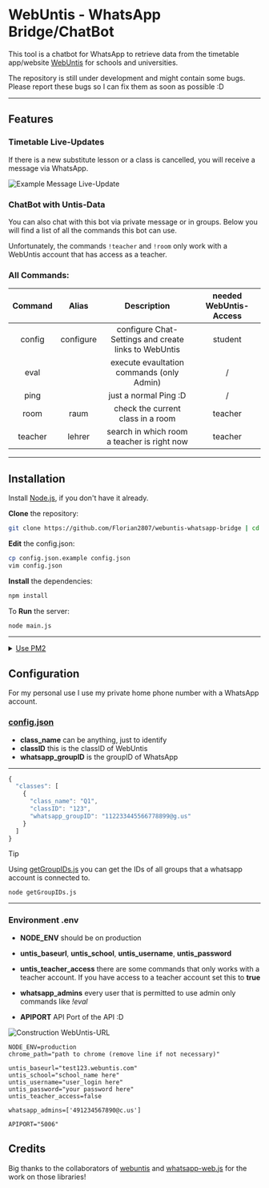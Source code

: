 # WebUntis - WhatsApp Bridge/ChatBot

This tool is a chatbot for WhatsApp to retrieve data from the timetable app/website [WebUntis](https://webuntis.com) for schools and universities.

The repository is still under development and might contain some bugs. Please report these bugs so I can fix them as soon as possible :D

--- 

## Features

### Timetable Live-Updates
If there is a new substitute lesson or a class is cancelled, you will receive a message via WhatsApp.

![Example Message Live-Update](https://i.2807.eu/CLSWn.png)


### ChatBot with Untis-Data
You can also chat with this bot via private message or in groups. Below you will find a list of all the commands this bot can use.

Unfortunately, the commands `!teacher` and `!room` only work with a WebUntis account that has access as a teacher.

### All Commands: 

| Command  | Alias | Description  | needed WebUntis-Access|
|:--------:|:-----:|:------------:|:---------------------:|
 | config | configure | configure Chat-Settings and create links to WebUntis | student
 | eval |  | execute evaultation commands (only Admin) | /
 | ping |  | just a normal Ping :D | /
 | room | raum | check the current class in a room | teacher
 | teacher | lehrer | search in which room a teacher is right now | teacher 

--- 

## Installation

Install [Node.js](https://nodejs.org/), if you don't have it already.

**Clone** the repository:
```bash
git clone https://github.com/Florian2807/webuntis-whatsapp-bridge | cd webuntis-whatsapp-bridge
```
**Edit** the config.json:
```bash
cp config.json.example config.json
vim config.json
```
**Install** the dependencies:
```bash
npm install
```
To **Run** the server:
```bash
node main.js
```

---
<details>
  <summary><u>Use PM2</u></summary>

  You also can use [PM2](https://www.npmjs.com/package/pm2) to run this application in the background:

  **Install** PM2 as a global dependency:
  ```bash
  npm install -g pm2
  ```

  **Run** the application:
  ```bash
  pm2 start main.js
  ```
  ---
</details>

## Configuration

For my personal use I use my private home phone number with a WhatsApp account.

### [config.json](./config.json.example)

- **class_name** can be anything, just to identify
- **classID** this is the classID of WebUntis
- **whatsapp_groupID** is the groupID of WhatsApp

---
```js
{
  "classes": [
    {
      "class_name": "Q1",
      "classID": "123",
      "whatsapp_groupID": "112233445566778899@g.us"
    }
  ]
}
```
> [!TIP]
> Using [getGroupIDs.js](./getGroupIDs.js) you can get the IDs of all groups that a whatsapp account is connected to.
>
> ```
> node getGroupIDs.js
> ```
___

### Environment .env
- **NODE_ENV** should be on production
  
- **untis_baseurl**, **untis_school**, **untis_username**, **untis_password**
- **untis_teacher_access** there are some commands that only works with a teacher account. If you have access to a teacher account set this to **true**
  
- **whatsapp_admins** every user that is permitted to use admin only commands like *!eval*
- **APIPORT** API Port of the API :D

![Construction WebUntis-URL](https://i.2807.eu/jqlb8.png)

```
NODE_ENV=production
chrome_path="path to chrome (remove line if not necessary)" 

untis_baseurl="test123.webuntis.com"
untis_school="school_name here"
untis_username="user_login here"
untis_password="your password here"
untis_teacher_access=false

whatsapp_admins=['491234567890@c.us']

APIPORT="5006"
```

## Credits
Big thanks to the collaborators of [webuntis](https://github.com/SchoolUtils/WebUntis) and [whatsapp-web.js](https://github.com/pedroslopez/whatsapp-web.js) for the work on those libraries!

